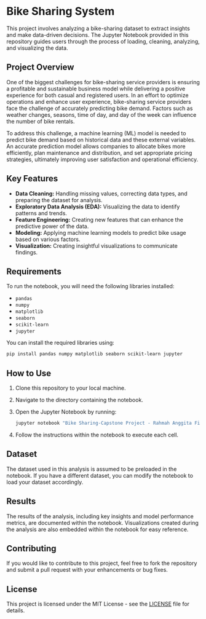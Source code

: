 
# Bike Sharing System

This project involves analyzing a bike-sharing dataset to extract insights and make data-driven decisions. The Jupyter Notebook provided in this repository guides users through the process of loading, cleaning, analyzing, and visualizing the data.

## Project Overview

One of the biggest challenges for bike-sharing service providers is ensuring a profitable and sustainable business model while delivering a positive experience for both casual and registered users. In an effort to optimize operations and enhance user experience, bike-sharing service providers face the challenge of accurately predicting bike demand. Factors such as weather changes, seasons, time of day, and day of the week can influence the number of bike rentals.

To address this challenge, a machine learning (ML) model is needed to predict bike demand based on historical data and these external variables. An accurate prediction model allows companies to allocate bikes more efficiently, plan maintenance and distribution, and set appropriate pricing strategies, ultimately improving user satisfaction and operational efficiency.

## Key Features

- **Data Cleaning:** Handling missing values, correcting data types, and preparing the dataset for analysis.
- **Exploratory Data Analysis (EDA):** Visualizing the data to identify patterns and trends.
- **Feature Engineering:** Creating new features that can enhance the predictive power of the data.
- **Modeling:** Applying machine learning models to predict bike usage based on various factors.
- **Visualization:** Creating insightful visualizations to communicate findings.

## Requirements

To run the notebook, you will need the following libraries installed:

- `pandas`
- `numpy`
- `matplotlib`
- `seaborn`
- `scikit-learn`
- `jupyter`

You can install the required libraries using:

```bash
pip install pandas numpy matplotlib seaborn scikit-learn jupyter
```

## How to Use

1. Clone this repository to your local machine.
2. Navigate to the directory containing the notebook.
3. Open the Jupyter Notebook by running:

   ```bash
   jupyter notebook "Bike Sharing-Capstone Project - Rahmah Anggita Fitri.ipynb"
   ```

4. Follow the instructions within the notebook to execute each cell.

## Dataset

The dataset used in this analysis is assumed to be preloaded in the notebook. If you have a different dataset, you can modify the notebook to load your dataset accordingly.

## Results

The results of the analysis, including key insights and model performance metrics, are documented within the notebook. Visualizations created during the analysis are also embedded within the notebook for easy reference.

## Contributing

If you would like to contribute to this project, feel free to fork the repository and submit a pull request with your enhancements or bug fixes.

## License

This project is licensed under the MIT License - see the [LICENSE](LICENSE) file for details.
